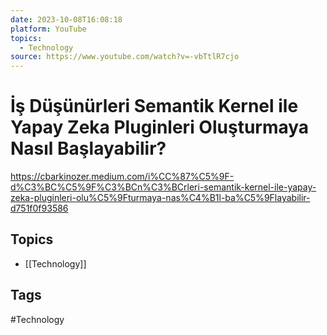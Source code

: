 ```yaml
---
date: 2023-10-08T16:08:18
platform: YouTube
topics:
  - Technology
source: https://www.youtube.com/watch?v=-vbTtlR7cjo
---
```

# İş Düşünürleri Semantik Kernel ile Yapay Zeka Pluginleri Oluşturmaya Nasıl Başlayabilir?

https://cbarkinozer.medium.com/i%CC%87%C5%9F-d%C3%BC%C5%9F%C3%BCn%C3%BCrleri-semantik-kernel-ile-yapay-zeka-pluginleri-olu%C5%9Fturmaya-nas%C4%B1l-ba%C5%9Flayabilir-d751f0f93586

## Topics
- [[Technology]]

## Tags
#Technology